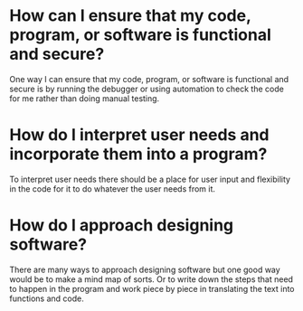 # How can I ensure that my code, program, or software is functional and secure?
One way I can ensure that my code, program, or software is functional and secure is by running the debugger or using automation to check the code for me rather than doing manual testing.
# How do I interpret user needs and incorporate them into a program?
To interpret user needs there should be a place for user input and flexibility in the code for it to do whatever the user needs from it.
# How do I approach designing software?
There are many ways to approach designing software but one good way would be to make a mind map of sorts. Or to write down the steps that need to happen in the program and work piece by piece in translating the text into functions and code.
